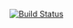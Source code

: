 [![Build Status](https://travis-ci.org/zyj1616/cse110test.svg?branch=master)](https://travis-ci.org/zyj1616/cse110test)
